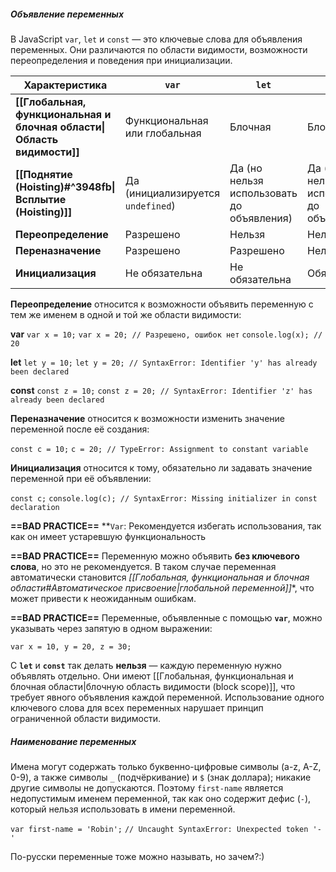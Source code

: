 ##### Объявление переменных
В JavaScript `var`, `let` и `const` — это ключевые слова для объявления переменных. Они различаются по области видимости, возможности переопределения и поведения при инициализации.

| Характеристика                                                          | `var`                             | `let`                                     | `const`                                   |
| ----------------------------------------------------------------------- | --------------------------------- | ----------------------------------------- | ----------------------------------------- |
| **[[Глобальная, функциональная и блочная области\|Область видимости]]** | Функциональная или глобальная     | Блочная                                   | Блочная                                   |
| **[[Поднятие (Hoisting)#^3948fb\|Всплытие (Hoisting)]]**                | Да (инициализируется `undefined`) | Да (но нельзя использовать до объявления) | Да (но нельзя использовать до объявления) |
| **Переопределение**                                                     | Разрешено                         | Нельзя                                    | Нельзя                                    |
| **Переназначение**                                                      | Разрешено                         | Разрешено                                 | Нельзя                                    |
| **Инициализация**                                                       | Не обязательна                    | Не обязательна                            | Обязательна                               |
**Переопределение** относится к возможности объявить переменную с тем же именем в одной и той же области видимости:

**var**
`var x = 10;` 
`var x = 20; // Разрешено, ошибок нет` 
`console.log(x); // 20`

**let**
`let y = 10;` 
`let y = 20; // SyntaxError: Identifier 'y' has already been declared`

**const**
`const z = 10;` 
`const z = 20; // SyntaxError: Identifier 'z' has already been declared`

**Переназначение** относится к возможности изменить значение переменной после её создания:

`const c = 10;` 
`c = 20; // TypeError: Assignment to constant variable`

**Инициализация** относится к тому, обязательно ли задавать значение переменной при её объявлении:

`const c;` 
`console.log(с); // SyntaxError: Missing initializer in const declaration` 

**==BAD PRACTICE==** **`Var`: Рекомендуется избегать использования, так как он имеет устаревшую функциональность

**==BAD PRACTICE==** Переменную можно объявить **без ключевого слова**, но это не рекомендуется. В таком случае переменная автоматически становится **[[Глобальная, функциональная и блочная области#Автоматическое присвоение*|глобальной переменной]]**, что может привести к неожиданным ошибкам.

**==BAD PRACTICE==** Переменные, объявленные с помощью **`var`**, можно указывать через запятую в одном выражении:

`var x = 10, y = 20, z = 30;`

С **`let`** и **`const`** так делать **нельзя** — каждую переменную нужно объявлять отдельно. Они имеют [[Глобальная, функциональная и блочная области|блочную область видимости (block scope)]], что требует явного объявления каждой переменной. Использование одного ключевого слова для всех переменных нарушает принцип ограниченной области видимости.

##### Наименование переменных
Имена могут содержать только буквенно-цифровые символы (a-z, A-Z, 0-9), а также символы `_` (подчёркивание) и `$` (знак доллара); никакие другие символы не допускаются. Поэтому `first-name` является недопустимым именем переменной, так как оно содержит дефис (`-`), который нельзя использовать в имени переменной. 

`var first-name = 'Robin';`
`// Uncaught SyntaxError: Unexpected token '-'`

По-русски переменные тоже можно называть, но зачем?:)